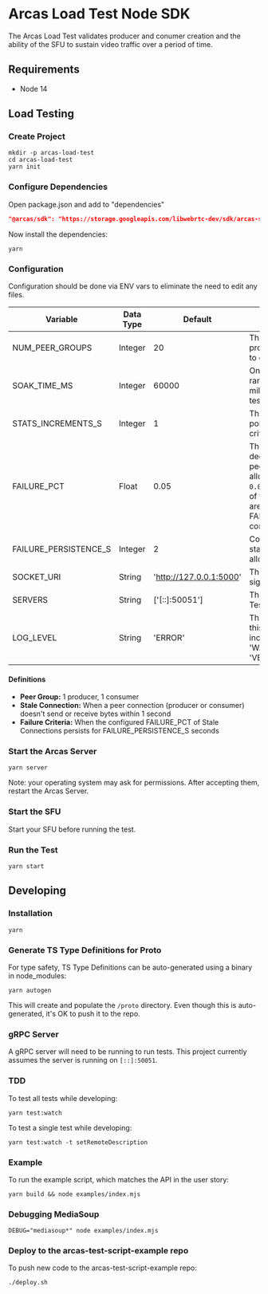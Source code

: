 # Arcas Load Test Node SDK
The Arcas Load Test validates producer and conumer creation and the ability of the SFU to sustain video traffic over a period of time.

## Requirements
* Node 14

## Load Testing

### Create Project
```
mkdir -p arcas-load-test
cd arcas-load-test
yarn init
```

### Configure Dependencies
Open package.json and add to "dependencies"
```json
"@arcas/sdk": "https://storage.googleapis.com/libwebrtc-dev/sdk/arcas-sdk-0.1.0.tgz"
```

Now install the dependencies:
```shell
yarn
```

### Configuration
Configuration should be done via ENV vars to eliminate the need to edit any files.

| Variable              | Data Type | Default                 | Detail                                                                                                                                                                                        |
| --------------------- | --------- | ----------------------- | --------------------------------------------------------------------------------------------------------------------------------------------------------------------------------------------- |
| NUM_PEER_GROUPS       | Integer   | 20                      | The total number of producer/consumer pairs to create                                                                                                                                         |
| SOAK_TIME_MS          | Integer   | 60000                   | Once `NUM_PEER_GROUPS` is ramped up, the number of milliseconds to hold the test for                                                                                                          |
| STATS_INCREMENTS_S    | Integer   | 1                       | The seconds to wait to poll the server for failure criteria                                                                                                                                   |
| FAILURE_PCT           | Float     | 0.05                    | The percentage (in decimal form) of stale peer connections allowed. For example, `0.05` fails a test when 5% of the peer connections are stale for FAILURE_PERSISTENCE_S consecutive seconds. |
| FAILURE_PERSISTENCE_S | Integer   | 2                       | Consecutive seconds of stale peer connections allowed                                                                                                                                         |
| SOCKET_URI            | String    | 'http://127.0.0.1:5000' | The IP/Port of the signaling server (SFU)                                                                                                                                                     |
| SERVERS               | String    | ['[::]:50051']          | The list of Arcas Load Test servers                                                                                                                                                           |
| LOG_LEVEL             | String    | 'ERROR'                 | The server log level for this session.  Options include: 'NONE', 'INFO', 'WARN', 'ERROR', 'VERBOSE'                                                                                           |
#### Definitions
* **Peer Group:** 1 producer, 1 consumer
* **Stale Connection:** When a peer connection (producer or consumer) doesn't send or receive bytes within 1 second
* **Failure Criteria:** When the configured FAILURE_PCT of Stale Connections persists for FAILURE_PERSISTENCE_S seconds

### Start the Arcas Server
```shell
yarn server
```

Note: your operating system may ask for permissions.  After accepting them, restart the Arcas Server.

### Start the SFU
Start your SFU before running the test.

### Run the Test
```shell
yarn start
```

## Developing


### Installation
```shell
yarn
```

### Generate TS Type Definitions for Proto
For type safety, TS Type Definitions can be auto-generated using a binary in node_modules:

```shell
yarn autogen
```
This will create and populate the `/proto` directory.
Even though this is auto-generated, it's OK to push it to the repo.

### gRPC Server
A gRPC server will need to be running to run tests.
This project currently assumes the server is running on `[::]:50051`.

### TDD
To test all tests while developing:
```shell
yarn test:watch
```

To test a single test while developing:
```shell
yarn test:watch -t setRemoteDescription
```
### Example
To run the example script, which matches the API in the user story:

```shell
yarn build && node examples/index.mjs
```

### Debugging MediaSoup

```
DEBUG="mediasoup*" node examples/index.mjs
```

### Deploy to the arcas-test-script-example repo
To push new code to the arcas-test-script-example repo:
```shell
./deploy.sh
```
